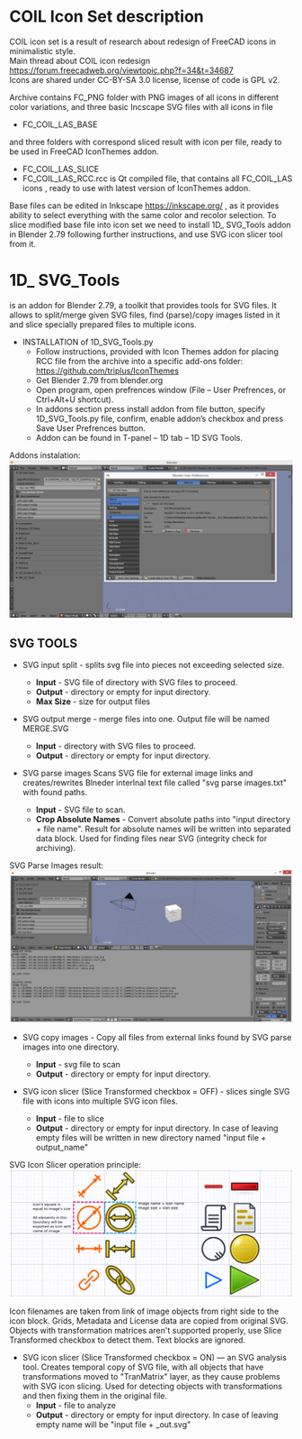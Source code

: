 # COIL Icon Set description

COIL icon set is a result of research about redesign of FreeCAD icons in minimalistic style.<br>
Main thread about COIL icon redesign<br>
https://forum.freecadweb.org/viewtopic.php?f=34&t=34687<br>
Icons are shared under CC-BY-SA 3.0 license,  license of code is GPL v2.<br>

Archive contains FC_PNG folder with PNG images of all icons in different color variations, and three basic Incscape SVG files with all icons in file

- FC_COIL_LAS_BASE

and three folders with correspond sliced result with icon per file, ready to be used in FreeCAD IconThemes addon.

- FC_COIL_LAS_SLICE
- FC_COIL_LAS_RCC.rcc is Qt compiled file, that contains all FC_COIL_LAS icons , ready to use with latest version of IconThemes addon.

Base files can be edited in Inkscape https://inkscape.org/ , as it provides ability to select everything with the same color and recolor selection.
To slice modified base file into icon set we need to install 1D_ SVG_Tools addon in Blender 2.79 following further instructions, and use SVG icon slicer tool from it.


# 1D_ SVG_Tools
is an addon for Blender 2.79, a toolkit that provides tools for SVG files.
It allows to split/merge given SVG files, find (parse)/copy images listed in it and slice specially prepared
files to multiple icons.

- INSTALLATION of 1D_SVG_Tools.py
    - Follow instructions, provided with Icon Themes addon for placing RCC  file from the archive into a specific add-ons folder: https://github.com/triplus/IconThemes
    - Get Blender 2.79 from blender.org
    - Open program, open prefrences window (File – User Prefrences, or Ctrl+Alt+U shortcut).
    - In addons section press install addon from file button, specify 1D_SVG_Tools.py file,
       confirm, enable addon’s checkbox and press Save User Prefrences button.
    - Addon can be found in T-panel – 1D tab – 1D SVG Tools.

Addons instalation:
![Set_Linear_Demo](docs/1.png)

## SVG TOOLS

- SVG input split - splits svg file into pieces not exceeding selected size.
    - **Input** - SVG file of directory with SVG files to proceed.
    - **Output** - directory or empty for input directory.
    - **Max Size** - size for output files

- SVG output merge - merge files into one. Output file will be named MERGE.SVG
    - **Input** - directory with SVG files to proceed.
    - **Output** - directory or empty for input directory.

- SVG parse images
Scans SVG file for external image links and creates/rewrites Blneder interlnal text file called "svg
parse images.txt" with found paths.
    - **Input** - SVG file to scan.
    - **Crop Absolute Names** - Convert absolute paths into "input directory + file name". Result for absolute names will
be written into separated data block. Used for finding files near SVG (integrity check for archiving).

SVG Parse Images result:
![Set_Linear_Demo](docs/2.png)

- SVG copy images - Copy all files from external links found by SVG parse images into one
directory.
    - **Input** - svg file to scan
    - **Output** - directory or empty for input directory.

- SVG icon slicer (Slice Transformed checkbox = OFF) - slices single SVG file with icons into
multiple SVG icon files.
    - **Input** - file to slice
    - **Output** - directory or empty for input directory. In case of leaving empty files will be written in new directory
named "input file + output_name"

SVG Icon Slicer operation principle:
![Set_Linear_Demo](docs/3.png)

Icon filenames are taken from link of image objects from right side to the icon block.
Grids, Metadata and License data are copied from original SVG.
Objects with transformation matrices aren't supported properly, use Slice Transformed checkbox to
detect them. Text blocks are ignored.

- SVG icon slicer (Slice Transformed checkbox = ON) — an SVG analysis tool.
Creates temporal copy of SVG file, with all objects that have transformations moved to
"TranMatrix" layer, as they cause problems with SVG icon slicing. Used for detecting objects with
transformations and then fixing them in the original file.
    - **Input** - file to analyze
    - **Output** - directory or empty for input directory. In case of leaving empty name will be "input file + _out.svg"
